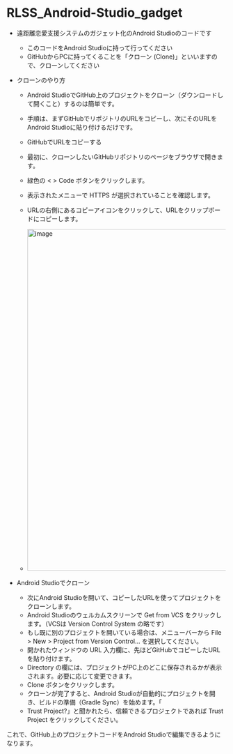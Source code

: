 # RLSS_Android-Studio_gadget
- 遠距離恋愛支援システムのガジェット化のAndroid Studioのコードです
  - このコードをAndroid Studioに持って行ってください
  - GitHubからPCに持ってくることを「クローン (Clone)」といいますので、クローンしてください

 - クローンのやり方
    - Android StudioでGitHub上のプロジェクトをクローン（ダウンロードして開くこと）するのは簡単です。

    - 手順は、まずGitHubでリポジトリのURLをコピーし、次にそのURLをAndroid Studioに貼り付けるだけです。
    - GitHubでURLをコピーする
    - 最初に、クローンしたいGitHubリポジトリのページをブラウザで開きます。
    - 緑色の < > Code ボタンをクリックします。
    - 表示されたメニューで HTTPS が選択されていることを確認します。
    - URLの右側にあるコピーアイコンをクリックして、URLをクリップボードにコピーします。
    - <img width="1732" height="784" alt="image" src="https://github.com/user-attachments/assets/c0364679-e1fa-440d-8a3d-ca2f0168bb79" />


  - Android Studioでクローン
    - 次にAndroid Studioを開いて、コピーしたURLを使ってプロジェクトをクローンします。
    - Android Studioのウェルカムスクリーンで Get from VCS をクリックします。（VCSは Version Control System の略です）
    - もし既に別のプロジェクトを開いている場合は、メニューバーから File > New > Project from Version Control... を選択してください。
    - 開かれたウィンドウの URL 入力欄に、先ほどGitHubでコピーしたURLを貼り付けます。
    - Directory の欄には、プロジェクトがPC上のどこに保存されるかが表示されます。必要に応じて変更できます。
    - Clone ボタンをクリックします。
    - クローンが完了すると、Android Studioが自動的にプロジェクトを開き、ビルドの準備（Gradle Sync）を始めます。「
    - Trust Project?」と聞かれたら、信頼できるプロジェクトであれば Trust Project をクリックしてください。

これで、GitHub上のプロジェクトコードをAndroid Studioで編集できるようになります。









